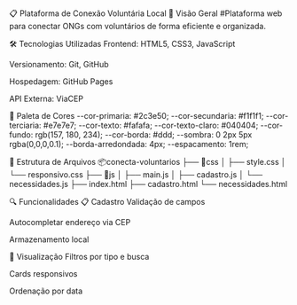 📋 Plataforma de Conexão Voluntária Local
🌟 Visão Geral
#Plataforma web para conectar ONGs com voluntários de forma eficiente e organizada.

🛠 Tecnologias Utilizadas
Frontend: HTML5, CSS3, JavaScript

Versionamento: Git, GitHub

Hospedagem: GitHub Pages

API Externa: ViaCEP

🎨 Paleta de Cores
    --cor-primaria: #2c3e50;
    --cor-secundaria: #f1f1f1;
    --cor-terciaria: #e7e7e7;
    --cor-texto: #fafafa;
    --cor-texto-claro: #040404;
    --cor-fundo: rgb(157, 180, 234);
    --cor-borda: #ddd;
    --sombra: 0 2px 5px rgba(0,0,0,0.1);
    --borda-arredondada: 4px;
    --espacamento: 1rem;

 📂 Estrutura de Arquivos
📦conecta-voluntarios
├── 📂css
│   ├── style.css
│   └── responsivo.css
├── 📂js
│   ├── main.js
│   ├── cadastro.js
│   └── necessidades.js
├── index.html
├── cadastro.html
└── necessidades.html

🔍 Funcionalidades
📋 Cadastro
Validação de campos

Autocompletar endereço via CEP

Armazenamento local

🔎 Visualização
Filtros por tipo e busca

Cards responsivos

Ordenação por data